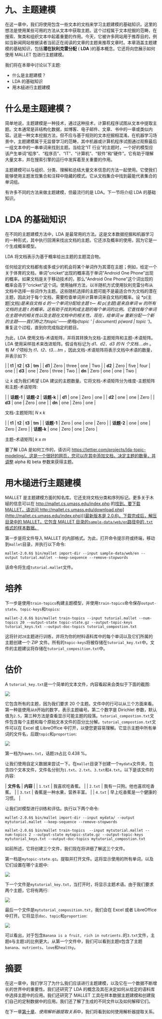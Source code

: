

# 九、主题建模

在这一章中，我们将使用包含一些文本的文档来学习主题建模的基础知识。这里的想法是使用某些可用的方法从文本中获取主题。这个过程属于文本挖掘的范畴，在搜索、聚类和组织文本中起着重要的作用。今天，它被许多网站用于推荐目的，例如当新闻网站根据读者当前正在阅读的文章的主题来推荐文章时。本章涵盖主题建模的基础知识，包括**潜在狄利克雷分配** ( **LDA** )的基本概念。它还将向您展示如何使用 MALLET 包进行主题建模。

我们将在本章中讨论以下主题:

*   什么是主题建模？
*   LDA 的基础知识
*   用木槌进行主题建模



# 什么是主题建模？

简单地说，主题建模是一种技术，通过这种技术，计算机程序试图从文本中提取主题。文本通常是非结构化数据，如博客、电子邮件、文章、书中的一章或类似内容。这是一种文本挖掘方法，但不应与基于规则的文本挖掘相混淆。在机器学习场景中，主题建模属于无监督学习的范畴，其中机器或计算机程序试图通过观察最后一组文本中的一串单词来找到主题。当给定“IT 行业”的主题时，一个好的模型应该产生单词“程序”、“程序员”、“IT”、“计算机”、“软件”和“硬件”。它有助于理解大量文本，并在搜索引擎的运行中发挥着至关重要的作用。

主题建模可以与组织、分类、理解和总结大量文本信息的方法一起使用。它使我们能够使用主题发现集合和注释中隐藏的模式。它从文档集合中找到最能代表集合的单词组。

有许多不同的方法来做主题建模，但最流行的是 LDA。下一节将介绍 LDA 的基础知识。



# LDA 的基础知识

在不同的主题建模方法中，LDA 是最常用的方法。这是文本数据挖掘和机器学习的一种形式，其中执行回溯来找出文档的主题。它还涉及概率的使用，因为它是一个生成概率模型。

LDA 将文档表示为基于概率给出主题的主题混合物。

任何给定的文档都有或多或少的机会将某个单词作为其潜在主题；例如，给定一个关于体育的文档，单词“cricket”出现的概率高于单词“Android One Phone”出现的概率。如果文档是关于移动技术的，那么“Android One Phone”这个词出现的概率会高于“cricket”这个词。使用抽样方法，以半随机方式使用狄利克雷分布从文档中选择一些词作为主题。这些随机选择的主题可能不是最适合作为文档的潜在主题，因此对于每个文档，需要检查单词并计算单词来自文档的概率。设 *p(主题|文档)*是来自文档 *d* 的一个单词分配给主题 *t—* 和 *p(主题)*是来自单词 *w* 的所有文档的主题 *t* 的概率。这有助于找到构成主题的每个单词的比例。它查找每个单词在主题中的相关性以及主题在文档中的相关性。现在，给单词 *w* 重新分配一个新的主题——我们称之为*topic’——*使用*p(topic ' | document)* p(word | topic ')*。重复这个过程，直到你完成指定的题目。

为此，LDA 使用文档-术语矩阵，并将其转换为文档-主题矩阵和主题-术语矩阵。LDA 使用采样技术来改进矩阵。假设有标记为 *d1、d2、d3 的 *N* 个文档....dn* 。有 *M 个*项标为 *t1、t2、t3....tm* ，因此文档-术语矩阵将表示文档中术语的数量，并表示如下:

|  | **t1** | **t2** | **t3** | **tm** |
| **d1** | Zero | three | one | Two |
| **d2** | Zero | five | four | one |
| **d3** | one | Zero | three | Two |
| **dn** | Zero | one | one | Two |

让 *k* 成为我们希望 LDA 建议的主题数量。它将文档-术语矩阵分为维度-主题矩阵和主题-术语矩阵:

|  | **话题-1** | **话题-2** | **话题-k** |
| **d1** | one | Zero | one |
| **d2** | one | one | Zero |
| **d3** | one | Zero | one |
| **dn** | one | Zero | one |

文档-主题矩阵[ *N* x *k*

|  | **t1** | **t2** | **t3** | **tm** |
| **话题-1** | Zero | one | one | Zero |
| **话题-2** | one | one | Zero | Zero |
| **话题-k** | one | Zero | one | Zero |

主题–术语矩阵[ *k* x *m*

要了解 LDA 是如何工作的，请访问 https://lettier.com/projects/lda-topic-modeling/。这是一个很好的网页，您可以在其中添加文档，决定主题的数量，并调整 alpha 和 beta 参数来获得主题。



# 用木槌进行主题建模

MALLET 是主题建模方面的知名库。它还支持文档分类和序列标记。更多关于木槌的信息可以在 http://mallet.cs.umass.edu/index.php 的[找到。要下载 MALLET，请访问 http://mallet.cs.umass.edu/download.php](http://mallet.cs.umass.edu/index.php)[(最新版本是 2.0.6)。下载完成后，解压目录中的 MALLET。它包含 MALLET 目录的`sample-data/web/en`路径中的`.txt`格式的样本数据。](http://mallet.cs.umass.edu/download.php)

第一步是将文件导入 MALLET 的内部格式。为此，打开命令提示符或终端，移动到`mallet`目录，并执行以下命令:

```
mallet-2.0.6$ bin/mallet import-dir --input sample-data/web/en --output tutorial.mallet --keep-sequence --remove-stopwords
```

该命令将生成`tutorial.mallet`文件。



# 培养

下一步是使用`train-topics`构建主题模型，并使用`train-topics`命令保存`output-state`、`topic-keys`和`topics`:

```
mallet-2.0.6$ bin/mallet train-topics --input tutorial.mallet --num-topics 20 --output-state topic-state.gz --output-topic-keys tutorial_keys.txt --output-doc-topics tutorial_compostion.txt
```

这将针对`20`主题进行训练，并将为你的材料语料库中的每个单词以及它们所属的主题创建一个 ZIP 文件。所有的`topic-keys`将被存储在`tutorial_key.txt`中。文件的主题建议将存储在`tutorial_composition.txt`中。



# 估价

A `tutorial_key.txt`是一个简单的文本文件，内容看起来会类似于下面的截图:

![](img/00035.jpeg)

它包含所有的主题，因为我们要求 20 个主题。文件中的行可以从三个方面来看。第一种是使用从`0`开始的数字，表示主题编号。第二个数字是 Dirichlet 参数，默认值为`2.5`，第三种方法是查看显示可能主题的段落。`tutorial_compostion.txt`文件包含每个主题和每个原始文本文件的百分比分解。`tutorial_compostion.txt`文件可以在 Excel 或 LibreOffice 中打开，以便您更容易理解。它显示主题中所有单词的文件名，后跟`topic`和`proportion`:

![](img/00036.jpeg)

第一档为`hawes.txt`，话题`19`占比 0.438 %。

让我们使用自定义数据来尝试一下。在`mallet`目录下创建一个`mydata`文件夹，包含四个文本文件，文件名分别为`1.txt`、`2.txt`、`3.txt`和`4.txt`。以下是该文件的内容:

| **文件名** | **内容** |
| `1.txt` | 我喜欢吃香蕉。 |
| `2.txt` | 我有一只狗。他也喜欢吃香蕉。 |
| `3.txt` | 香蕉是一种水果，营养丰富。 |
| `4.txt` | 早上吃香蕉是一个健康的习惯。 |

让我们对模型进行训练和评估。执行以下两个命令:

```
mallet-2.0.6$ bin/mallet import-dir --input mydata/ --output mytutorial.mallet --keep-sequence --remove-stopwords

mallet-2.0.6$ bin/mallet train-topics  --input mytutorial.mallet --num-topics 2 --output-state mytopic-state.gz --output-topic-keys mytutorial_keys.txt --output-doc-topics mytutorial_compostion.txt
```

如前所述，它将创建三个文件，我们现在将详细了解这三个文件。

第一档是`mytopic-state.gz`。提取并打开文件。这将显示使用的所有单词，以及它们设置在哪个主题中:

![](img/00037.jpeg)

下一个文件是`mytutorial_key.txt`，当打开时，将显示主题术语。由于我们要求两个主题，它将有两行:

![](img/00038.jpeg)

最后一个文件是`mytutorial_composition.txt`，我们会在 Excel 或者 LibreOffice 中打开。它将显示`doc`、`topic`和`proportion`:

![](img/00039.jpeg)

可以看出，对于包含`Banana is a fruit, rich in nutrients.`的`3.txt`文件，主题`0`与主题`1`的比例更大。从第一个文件中，我们可以看到主题`0`包含了主题`banana`、`nutrients`、`love`和`healthy`。



# 摘要

在这一章中，我们学习了为什么我们应该进行主题建模，以及它在一个数据不断增长的世界中的重要性。我们还研究了 LDA 的概念及其在决定如何从给定的语料库中选择主题中的应用。我们还研究了 MALLET 工具在样本数据主题建模和创建我们自己的定制数据中的应用。我们还了解了生成的不同文件以及如何解释它们。

在下一章[第十章](part0201.html#5VM120-447d219d688d46cb9ed55b88cf17edcf)、*使用解析器提取关系*中，我们将看到如何使用解析器提取关系。